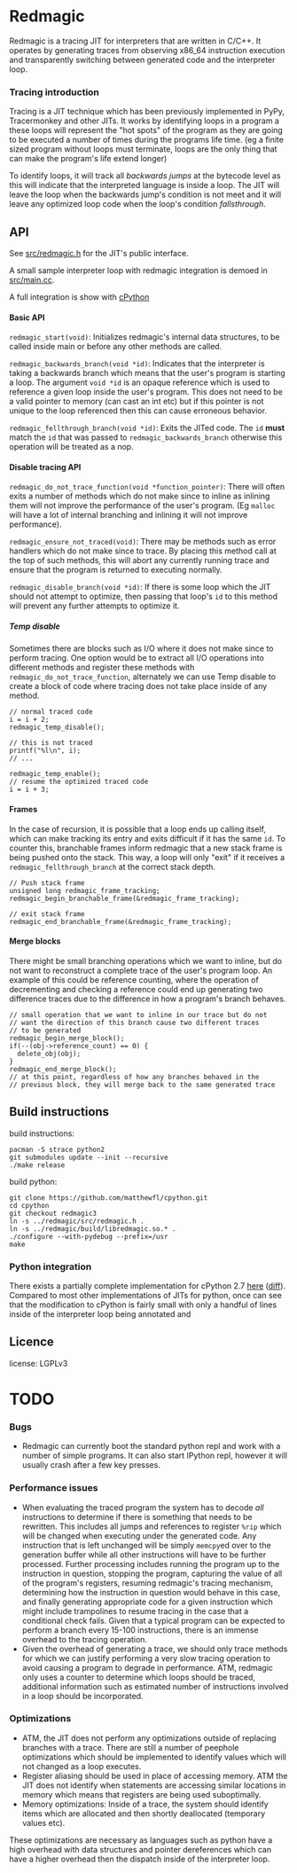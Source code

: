 # Redmagic

Redmagic is a tracing JIT for interpreters that are written in C/C++.  It operates by generating traces from observing x86_64 instruction execution and transparently switching between generated code and the interpreter loop.

### Tracing introduction

Tracing is a JIT technique which has been previously implemented in PyPy, Tracermonkey and other JITs.  It works by identifying loops in a program a these loops will represent the "hot spots" of the program as they are going to be executed a number of times during the programs life time. (eg a finite sized program without loops must terminate, loops are the only thing that can make the program's life extend longer)

To identify loops, it will track all *backwards jumps* at the bytecode level as this will indicate that the interpreted language is inside a loop.  The JIT will leave the loop when the backwards jump's condition is not meet and it will leave any optimized loop code when the loop's condition *fallsthrough*.



## API
See [src/redmagic.h](src/redmagic.h) for the JIT's public interface.

A small sample interpreter loop with redmagic integration is demoed in [src/main.cc](src/main.cc).

A full integration is show with [cPython](#python-int)

#### Basic API

`redmagic_start(void)`: Initializes redmagic's internal data structures, to be called inside main or before any other methods are called.

`redmagic_backwards_branch(void *id)`:  Indicates that the interpreter is taking a backwards branch which means that the user's program is starting a loop.  The argument `void *id` is an opaque reference which is used to reference a given loop inside the user's program.  This does not need to be a valid pointer to memory (can cast an int etc) but if this pointer is not unique to the loop referenced then this can cause erroneous behavior.

`redmagic_fellthrough_branch(void *id)`: Exits the JITed code.  The `id` **must** match the `id` that was passed to `redmagic_backwards_branch` otherwise this operation will be treated as a nop.

#### Disable tracing API

`redmagic_do_not_trace_function(void *function_pointer)`: There will often exits a number of methods which do not make since to inline as inlining them will not improve the performance of the user's program.  (Eg `malloc` will have a lot of internal branching and inlining it will not improve performance).

`redmagic_ensure_not_traced(void)`: There may be methods such as error handlers which do not make since to trace.  By placing this method call at the top of such methods, this will abort any currently running trace and ensure that the program is returned to executing normally.

`redmagic_disable_branch(void *id)`: If there is some loop which the JIT should not attempt to optimize, then passing that loop's `id` to this method will prevent any further attempts to optimize it.


##### Temp disable
Sometimes there are blocks such as I/O where it does not make since to perform tracing.  One option would be to extract all I/O operations into different methods and register these methods with `redmagic_do_not_trace_function`, alternately we can use Temp disable to create a block of code where tracing does not take place inside of any method.

```
// normal traced code
i = i + 2;
redmagic_temp_disable();

// this is not traced
printf("%l\n", i);
// ...

redmagic_temp_enable();
// resume the optimized traced code
i = i + 3;
```

#### Frames
In the case of recursion, it is possible that a loop ends up calling itself, which can make tracking its entry and exits difficult if it has the same `id`.  To counter this, branchable frames inform redmagic that a new stack frame is being pushed onto the stack.  This way, a loop will only "exit" if it receives a `redmagic_fellthrough_branch` at the correct stack depth.

```
// Push stack frame
unsigned long redmagic_frame_tracking;
redmagic_begin_branchable_frame(&redmagic_frame_tracking);

// exit stack frame
redmagic_end_branchable_frame(&redmagic_frame_tracking);
```

#### Merge blocks
There might be small branching operations which we want to inline, but do not want to reconstruct a complete trace of the user's program loop.  An example of this could be reference counting, where the operation of decrementing and checking a reference could end up generating two difference traces due to the difference in how a program's branch behaves.



```
// small operation that we want to inline in our trace but do not
// want the direction of this branch cause two different traces
// to be generated
redmagic_begin_merge_block();
if(--(obj->reference_count) == 0) {
  delete_obj(obj);
}
redmagic_end_merge_block();
// at this point, regardless of how any branches behaved in the
// previous block, they will merge back to the same generated trace
```


## Build instructions

build instructions:

    pacman -S strace python2
    git submodules update --init --recursive
    ./make release

build python:

    git clone https://github.com/matthewfl/cpython.git
    cd cpython
    git checkout redmagic3
    ln -s ../redmagic/src/redmagic.h .
    ln -s ../redmagic/build/libredmagic.so.* .
    ./configure --with-pydebug --prefix=/usr
    make


### Python integration <a name='python-int'></a>

There exists a partially complete implementation for cPython 2.7 [here](https://github.com/matthewfl/cpython/tree/redmagic3) ([diff](https://github.com/matthewfl/cpython/compare/116b7d5350970fbe330f4bc8e6985f01142cf8dd...matthewfl:redmagic3?expand=1)).
Compared to most other implementations of JITs for python, once can see that the modification to cPython is fairly small with only a handful of lines inside of the interpreter loop being annotated and


## Licence
license: LGPLv3


# TODO
### Bugs
* Redmagic can currently boot the standard python repl and work with a number of simple programs.  It can also start IPython repl, however it will usually crash after a few key presses.

### Performance issues
* When evaluating the traced program the system has to decode *all* instructions to determine if there is something that needs to be rewritten.  This includes all jumps and references to register `%rip` which will be changed when executing under the generated code.  Any instruction that is left unchanged will be simply `memcpy`ed over to the generation buffer while all other instructions will have to be further processed.  Further processing includes running the program up to the instruction in question, stopping the program, capturing the value of all of the program's registers, resuming redmagic's tracing mechanism, determining how the instruction in question would behave in this case, and finally generating appropriate code for a given instruction which might include trampolines to resume tracing in the case that a conditional check fails.  Given that a typical program can be expected to perform a branch every 15-100 instructions, there is an immense overhead to the tracing operation.
* Given the overhead of generating a trace, we should only trace methods for which we can justify performing a very slow tracing operation to avoid causing a program to degrade in performance.  ATM, redmagic only uses a counter to determine which loops should be traced, additional information such as estimated number of instructions involved in a loop should be incorporated.

### Optimizations
* ATM, the JIT does not perform any optimizations outside of replacing branches with a trace.  There are still a number of peephole optimizations which should be implemented to identify values which will not changed as a loop executes.
* Register aliasing should be used in place of accessing memory.  ATM the JIT does not identify when statements are accessing similar locations in memory which means that registers are being used suboptimally.
* Memory optimizations: Inside of a trace, the system should identify items which are allocated and then shortly deallocated (temporary values etc).


These optimizations are necessary as languages such as python have a high overhead with data structures and pointer dereferences which can have a higher overhead then the dispatch inside of the interpreter loop.
